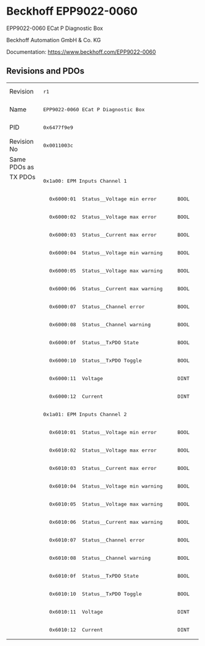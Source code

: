 # Beckhoff EPP9022-0060

EPP9022-0060 ECat P Diagnostic Box

Beckhoff Automation GmbH & Co. KG

Documentation: <a href="https://www.beckhoff.com/EPP9022-0060">https://www.beckhoff.com/EPP9022-0060</a>

## Revisions and PDOs
<table>
<tr >
<td class="first">Revision</td>
<td ><pre>r1</pre></td>
</tr>
<tr >
<td class="first">Name</td>
<td ><pre>EPP9022-0060 ECat P Diagnostic Box</pre></td>
</tr>
<tr >
<td class="first">PID</td>
<td ><pre>0x6477f9e9</pre></td>
</tr>
<tr >
<td class="first">Revision No</td>
<td ><pre>0x0011003c</pre></td>
</tr>
<tr >
<td class="first">Same PDOs as</td>
<td ></td>
</tr>
<tr class="txpdo pdosection">
<td class="first" rowspan=26 valign=top>TX PDOs</td>
<td><pre>0x1a00: EPM Inputs Channel 1</pre></td>
<td></td>
</tr>
<tr class="txpdo">
<td class="first"><pre>  0x6000:01  Status__Voltage min error       BOOL</pre></td>
</tr>
<tr class="txpdo">
<td class="first"><pre>  0x6000:02  Status__Voltage max error       BOOL</pre></td>
</tr>
<tr class="txpdo">
<td class="first"><pre>  0x6000:03  Status__Current max error       BOOL</pre></td>
</tr>
<tr class="txpdo">
<td class="first"><pre>  0x6000:04  Status__Voltage min warning     BOOL</pre></td>
</tr>
<tr class="txpdo">
<td class="first"><pre>  0x6000:05  Status__Voltage max warning     BOOL</pre></td>
</tr>
<tr class="txpdo">
<td class="first"><pre>  0x6000:06  Status__Current max warning     BOOL</pre></td>
</tr>
<tr class="txpdo">
<td class="first"><pre>  0x6000:07  Status__Channel error           BOOL</pre></td>
</tr>
<tr class="txpdo">
<td class="first"><pre>  0x6000:08  Status__Channel warning         BOOL</pre></td>
</tr>
<tr class="txpdo">
<td class="first"><pre>  0x6000:0f  Status__TxPDO State             BOOL</pre></td>
</tr>
<tr class="txpdo">
<td class="first"><pre>  0x6000:10  Status__TxPDO Toggle            BOOL</pre></td>
</tr>
<tr class="txpdo">
<td class="first"><pre>  0x6000:11  Voltage                         DINT</pre></td>
</tr>
<tr class="txpdo">
<td class="first"><pre>  0x6000:12  Current                         DINT</pre></td>
</tr>
<tr class="txpdo pdosection">
<td class="first"><pre>0x1a01: EPM Inputs Channel 2</pre></td>
</tr>
<tr class="txpdo">
<td class="first"><pre>  0x6010:01  Status__Voltage min error       BOOL</pre></td>
</tr>
<tr class="txpdo">
<td class="first"><pre>  0x6010:02  Status__Voltage max error       BOOL</pre></td>
</tr>
<tr class="txpdo">
<td class="first"><pre>  0x6010:03  Status__Current max error       BOOL</pre></td>
</tr>
<tr class="txpdo">
<td class="first"><pre>  0x6010:04  Status__Voltage min warning     BOOL</pre></td>
</tr>
<tr class="txpdo">
<td class="first"><pre>  0x6010:05  Status__Voltage max warning     BOOL</pre></td>
</tr>
<tr class="txpdo">
<td class="first"><pre>  0x6010:06  Status__Current max warning     BOOL</pre></td>
</tr>
<tr class="txpdo">
<td class="first"><pre>  0x6010:07  Status__Channel error           BOOL</pre></td>
</tr>
<tr class="txpdo">
<td class="first"><pre>  0x6010:08  Status__Channel warning         BOOL</pre></td>
</tr>
<tr class="txpdo">
<td class="first"><pre>  0x6010:0f  Status__TxPDO State             BOOL</pre></td>
</tr>
<tr class="txpdo">
<td class="first"><pre>  0x6010:10  Status__TxPDO Toggle            BOOL</pre></td>
</tr>
<tr class="txpdo">
<td class="first"><pre>  0x6010:11  Voltage                         DINT</pre></td>
</tr>
<tr class="txpdo">
<td class="first"><pre>  0x6010:12  Current                         DINT</pre></td>
</tr>
</table>
